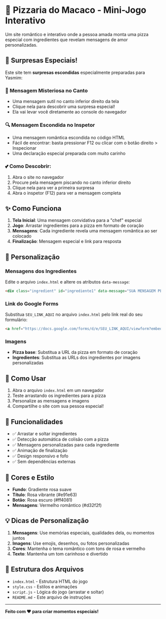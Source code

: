 # 🍕 Pizzaria do Macaco - Mini-Jogo Interativo

Um site romântico e interativo onde a pessoa amada monta uma pizza especial com ingredientes que revelam mensagens de amor personalizadas.

## 🎁 **Surpresas Especiais!**

Este site tem **surpresas escondidas** especialmente preparadas para Yasmim:

### 👀 **Mensagem Misteriosa no Canto**
- Uma mensagem sutil no canto inferior direito da tela
- Clique nela para descobrir uma surpresa especial!
- Ela vai levar você diretamente ao console do navegador

### 🔍 **Mensagem Escondida no Inspetor**
- Uma mensagem romântica escondida no código HTML
- Fácil de encontrar: basta pressionar F12 ou clicar com o botão direito > Inspecionar
- Uma declaração especial preparada com muito carinho

### 💕 **Como Descobrir:**
1. Abra o site no navegador
2. Procure pela mensagem piscando no canto inferior direito
3. Clique nela para ver a primeira surpresa
4. Abra o inspetor (F12) para ver a mensagem completa

## ✨ Como Funciona

1. **Tela Inicial**: Uma mensagem convidativa para a "chef" especial
2. **Jogo**: Arrastar ingredientes para a pizza em formato de coração
3. **Mensagens**: Cada ingrediente revela uma mensagem romântica ao ser colocado
4. **Finalização**: Mensagem especial e link para resposta

## 🎯 Personalização

### Mensagens dos Ingredientes
Edite o arquivo `index.html` e altere os atributos `data-message`:

```html
<div class="ingredient" id="ingrediente1" data-message="SUA MENSAGEM PERSONALIZADA AQUI">
```

### Link do Google Forms
Substitua `SEU_LINK_AQUI` no arquivo `index.html` pelo link real do seu formulário:

```html
<a href="https://docs.google.com/forms/d/e/SEU_LINK_AQUI/viewform?embedded=true">
```

### Imagens
- **Pizza base**: Substitua a URL da pizza em formato de coração
- **Ingredientes**: Substitua as URLs dos ingredientes por imagens personalizadas

## 🚀 Como Usar

1. Abra o arquivo `index.html` em um navegador
2. Teste arrastando os ingredientes para a pizza
3. Personalize as mensagens e imagens
4. Compartilhe o site com sua pessoa especial!

## 📱 Funcionalidades

- ✅ Arrastar e soltar ingredientes
- ✅ Detecção automática de colisão com a pizza
- ✅ Mensagens personalizadas para cada ingrediente
- ✅ Animação de finalização
- ✅ Design responsivo e fofo
- ✅ Sem dependências externas

## 🎨 Cores e Estilo

- **Fundo**: Gradiente rosa suave
- **Título**: Rosa vibrante (#e91e63)
- **Botão**: Rosa escuro (#ff4081)
- **Mensagens**: Vermelho romântico (#d32f2f)

## 💡 Dicas de Personalização

1. **Mensagens**: Use memórias especiais, qualidades dela, ou momentos juntos
2. **Imagens**: Use emojis, desenhos, ou fotos personalizadas
3. **Cores**: Mantenha o tema romântico com tons de rosa e vermelho
4. **Texto**: Mantenha um tom carinhoso e divertido

## 🔧 Estrutura dos Arquivos

- `index.html` - Estrutura HTML do jogo
- `style.css` - Estilos e animações
- `script.js` - Lógica do jogo (arrastar e soltar)
- `README.md` - Este arquivo de instruções

---

**Feito com ❤️ para criar momentos especiais!**
